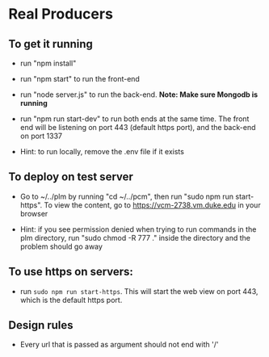 # Real Producers
## To get it running

* run "npm install"

* run "npm start" to run the front-end

* run "node server.js" to run the back-end. __Note: Make sure Mongodb is running__

* run "npm run start-dev" to run both ends at the same time. The front end will be listening on port 443 (default https port), and the back-end on port 1337

* Hint: to run locally, remove the .env file if it exists 

## To deploy on test server

* Go to ~/../plm by running "cd ~/../pcm", then run "sudo npm run start-https". To view the content, go to https://vcm-2738.vm.duke.edu in your browser

* Hint: if you see permission denied when trying to run commands in the plm directory, run "sudo chmod -R 777 ." inside the directory and the problem should go away

## To use https on servers:

* run `sudo npm run start-https`. This will start the web view on port 443, which is the default https port. 

## Design rules
* Every url that is passed as argument should not end with '/'
